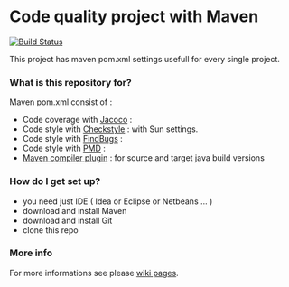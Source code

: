 # Code quality project with Maven #

[![Build Status](https://travis-ci.org/peterszatmary/code-quality-maven-project.svg?branch=master)](https://travis-ci.org/peterszatmary/code-quality-maven-project)


This project has maven pom.xml settings usefull for every single project.


### What is this repository for? ###

Maven pom.xml consist of :

* Code coverage with [Jacoco](http://eclemma.org/jacoco/) : 
* Code style with [Checkstyle](http://checkstyle.sourceforge.net/) : with Sun settings.
* Code style with [FindBugs](http://findbugs.sourceforge.net/) :
* Code style with [PMD](https://pmd.github.io/) :
* [Maven compiler plugin](https://maven.apache.org/plugins/maven-compiler-plugin/) : for source and target java build versions

### How do I get set up? ###

* you need just IDE ( Idea or Eclipse or Netbeans ... ) 
* download and install Maven
* download and install Git 
* clone this repo


### More info ###
For more informations see please [wiki pages](https://github.com/peterszatmary/code-quality-maven-project/wiki).
